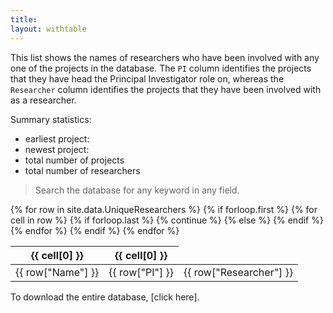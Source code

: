 ```yaml
---
title: 
layout: withtable
---
```


This list shows the names of researchers who have been involved with any one of the projects in the database. The `PI` column identifies the projects that they have head the Principal Investigator role on, whereas the `Researcher` column identifies the projects that they have been involved with as a researcher. 

Summary statistics:

- earliest project: 
- newest project:
- total number of projects
- total number of researchers
    


> Search the database for any keyword in any field.


<table class="display">
  <!-- Proj ID,Status,Title,RDC,Start Year,End Year,PI,Researcher -->
  {% for row in site.data.UniqueResearchers %}
    {% if forloop.first %}
    <thead>
    <tr>
      {% for cell in row %}
        {% if forloop.last %}
        <th>{{ cell[0] }}</th>
          {% continue %}
        {% else %}
        <th>{{ cell[0] }}</th>
        {% endif %}
      {% endfor %}
    </tr>
    </thead>
    {% endif %}

  <!-- manually constructing table -->
  <!-- Name,PI,Researcher -->
  <tr>
    <td> {{ row["Name"] }} </td>
    <td> {{ row["PI"] }} </td>
    <td> {{ row["Researcher"] }} </td>
  </tr>
  {% endfor %}
</table>



To download the entire database, [click here].